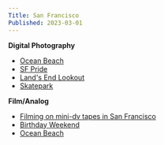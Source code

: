 ```yaml
---
Title: San Francisco
Published: 2023-03-01
---
```

<style>

body {
overflow-x: hidden;
}
.full-width {
	left: 50%;
	margin-left: -50vw;
	margin-right: -50vw;
	max-width: 100vw;
	position: relative;
	right: 50%;
	width: 100vw;
}

</style>

**Digital Photography**

* [Ocean Beach](san-francisco/ocean-beach-digital)
* [SF Pride](san-francisco/san-francisco-pride)
* [Land's End Lookout](san-francisco/lands-end-lookout)
* [Skatepark](san-francisco/skatepark)

**Film/Analog**

* [Filming on mini-dv tapes in San Francisco](filming-minidv-sf)
* [Birthday Weekend](san-francisco/birthday-weekend)
* [Ocean Beach](san-francisco/ocean-beach)






